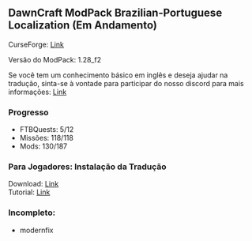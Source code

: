 ## DawnCraft ModPack Brazilian-Portuguese Localization (Em Andamento)

CurseForge: [Link](https://www.curseforge.com/minecraft/modpacks/dawn-craft "DawnCraft - An Adventure RPG Modpack")

Versão do ModPack: 1.28_f2

Se você tem um conhecimento básico em inglês e deseja ajudar na tradução, sinta-se à vontade para participar do nosso discord para mais informações: [Link](https://discord.gg/QQxckfPWvz "DawnCraft - Tradução pt_br")

### Progresso

 - FTBQuests: 5/12
 - Missões: 118/118
 - Mods: 130/187

### Para Jogadores: Instalação da Tradução

Download: [Link](https://github.com/GMalvestiti/dawncraft_lang_pt_br/archive/refs/heads/main.zip)<br>
Tutorial: [Link](https://discord.com/channels/1093965596384833657/1118309439989104721 "Tutorial")

### Incompleto:

 - modernfix
